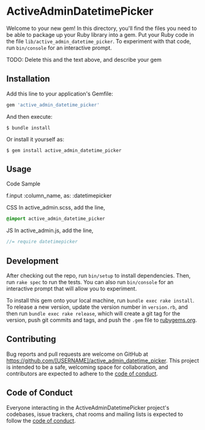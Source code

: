 # ActiveAdminDatetimePicker

Welcome to your new gem! In this directory, you'll find the files you need to be able to package up your Ruby library into a gem. Put your Ruby code in the file `lib/active_admin_datetime_picker`. To experiment with that code, run `bin/console` for an interactive prompt.

TODO: Delete this and the text above, and describe your gem

## Installation

Add this line to your application's Gemfile:

```ruby
gem 'active_admin_datetime_picker'
```

And then execute:

    $ bundle install

Or install it yourself as:

    $ gem install active_admin_datetime_picker

## Usage

Code Sample

f.input :column_name, as: :datetimepicker

CSS
In active_admin.scss, add the line,

```css
@import active_admin_datetime_picker
```
JS
In active_admin.js, add the line,

```js
//= require datetimepicker
```

## Development

After checking out the repo, run `bin/setup` to install dependencies. Then, run `rake spec` to run the tests. You can also run `bin/console` for an interactive prompt that will allow you to experiment.

To install this gem onto your local machine, run `bundle exec rake install`. To release a new version, update the version number in `version.rb`, and then run `bundle exec rake release`, which will create a git tag for the version, push git commits and tags, and push the `.gem` file to [rubygems.org](https://rubygems.org).

## Contributing

Bug reports and pull requests are welcome on GitHub at https://github.com/[USERNAME]/active_admin_datetime_picker. This project is intended to be a safe, welcoming space for collaboration, and contributors are expected to adhere to the [code of conduct](https://github.com/[USERNAME]/active_admin_datetime_picker/blob/master/CODE_OF_CONDUCT.md).


## Code of Conduct

Everyone interacting in the ActiveAdminDatetimePicker project's codebases, issue trackers, chat rooms and mailing lists is expected to follow the [code of conduct](https://github.com/[USERNAME]/active_admin_datetime_picker/blob/master/CODE_OF_CONDUCT.md).
